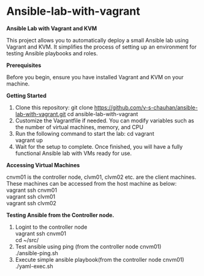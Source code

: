 # Ansible-lab-with-vagrant
**Ansible Lab with Vagrant and KVM**

This project allows you to automatically deploy a small Ansible lab using Vagrant and KVM. It simplifies the process of setting up an environment for testing Ansible playbooks and roles.

**Prerequisites**

Before you begin, ensure you have installed Vagrant and KVM on your machine.

**Getting Started**

1. Clone this repository:
    git clone https://github.com/v-s-chauhan/ansible-lab-with-vagrant.git
    cd ansible-lab-with-vagrant
2. Customize the Vagrantfile if needed. You can modify variables such as the number of virtual machines, memory, and CPU
3. Run the following command to start the lab:
    cd vagrant  
    vagrant up  
4. Wait for the setup to complete. Once finished, you will have a fully functional Ansible lab with VMs ready for use.  

**Accessing Virtual Machines**

cnvm01 is the controller node, clvm01, clvm02 etc. are the client machines. These machines can be accessed from the host machine as below:  
    vagrant ssh cnvm01    
    vagrant ssh clvm01  
    vagrant ssh clvm02  

**Testing Ansible from the Controller node.**

1. Logint to the controller node  
   vagrant ssh cnvm01  
   cd ~/src/  
2. Test ansible using ping (from the controller node cnvm01)  
   ./ansible-ping.sh  
3. Execute simple ansible playbook(from the controller node cnvm01)  
   ./yaml-exec.sh  
